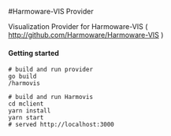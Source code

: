 #Harmoware-VIS Provider

Visualization Provider for Harmoware-VIS ( http://github.com/Harmoware/Harmoware-VIS ) 


#### Getting started
``` shell
# build and run provider
go build
/harmovis

# build and run Harmovis
cd mclient
yarn install
yarn start
# served http://localhost:3000
```


